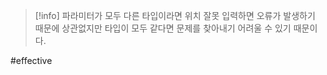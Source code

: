 > [!info]
> 파라미터가 모두 다른 타입이라면 위치 잘못 입력하면 오류가 발생하기 때문에 상관없지만
> 타입이 모두 같다면 문제를 찾아내기 어려울 수 있기 때문이다.


#effective 